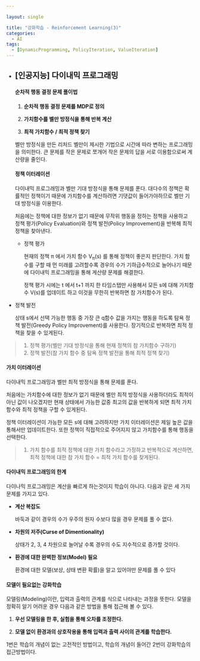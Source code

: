 ```yaml
---

layout: single

title: "강화학습 - Reinforcement Learning(3)"
categories:
  - AI
tags:
  - [DynamicProgramming, PolicyIteration, ValueIteration]
---
```


- ## [인공지능] 다이내믹 프로그래밍

   

  #### 순차적 행동 결정 문제 풀이법

  1. **순차적 행동 결정 문제를 MDP로 정의**

  2. **가치함수를 벨만 방정식을 통해 반복 계산**

  3. **최적 가치함수 / 최적 정책 찾기**

  

   벨만 방정식을 만든 리처드 벨만이 제시한 기법으로 시간에 따라 변하는 프로그래밍을 의미한다. 큰 문제를 작은 문제로 쪼개어 작은 문제의 답을 서로 이용함으로써 계산량을 줄인다.

  

  #### 정책 이터레이션

   다이내믹 프로그래밍과 벨만 기대 방정식을 통해 문제를 푼다. 대다수의 정책은 확률적인 정책이기 때문에 가치함수를 계산하려면 기댓값이 들어가야하므로 벨만 기대 방정식을 이용한다.

   처음에는 정책에 대한 정보가 없기 때문에 무작위 행동을 정하는 정책을 사용하고 정책 평가(Policy Evaluation)와 정책 발전(Policy Improvement)을 반복해 최적 정책을 찾아낸다.

  - 정책 평가
  
     현재의 정책 π 에서 가치 함수 V<sub>π</sub>(s) 를 통해 정책이 좋은지 판단한다. 가치 함수를 구할 때 먼 미래를 고려할수록 경우의 수가 기하급수적으로 늘어나기 때문에 다이내믹 프로그래밍을 통해 게산량 문제를 해결한다.
  
     정책 평가 시에는 t 에서 t+1 까지 한 타임스탭만 사용해서 모든 s에 대해 가치함수 V(s)를 업데이트 하고 이것을 무한히 반복하면 참 가치함수가 된다.
  
- 정책 발전
  
   상태 s에서 선택 가능한 행동 중 가장 큰 q함수 값을 가지는 행동을 하도록 탐욕 정책 발전(Greedy Policy Improvement)를 사용한다. 장기적으로 반복하면 최적 정책을 찾을 수 있게된다.

> 1. 정책 평가(벨만 기대 방정식을 통해 현재 정책의 참 가치함수 구하기) 
  > 2. 정책 발전(참 가치 함수 중 탐욕 정책 발전을 통해 최적 정책 찾기)

  

  #### 가치 이터레이션

다이내믹 프로그래밍과 벨만 최적 방정식을 통해 문제를 푼다.

   처음에는 가치함수에 대한 정보가 없기 때문에 벨만 최적 방정식을 사용하더라도 최적이 아닌 값이 나오겠지만 현재 상태에서 가능한 값중 최고의 값을 반복하게 되면 최적 가치함수와 최적 정책을 구할 수 있게된다.

   정책 이터레이션이 가능한 모든 s에 대해 고려하지만 가치 이터레이션은 제일 높은 값을 통해서만 업데이트한다. 또한 정책이 직접적으로 주어지지 않고 가치함수를 통해 행동을 선택한다.

  > 1. 가치 함수를 최적 정책에 대한 가치 함수라고 가정하고 반복적으로 계산하면, 최적 정책에 대한 참 가치 함수 = 최적 가치 함수를 찾게된다.

  

  #### 다이내믹 프로그래밍의 한계

   다이나믹 프로그래밍은 계산을 빠르게 하는것이지 학습이 아니다. 다음과 같은 세 가지 문제를 가지고 있다.

  - **계산 복잡도**
  
    바둑과 같이 경우의 수가 우주의 원자 수보다 많을 경우 문제를 풀 수 없다.
  
  - **차원의 저주(Curse of Dimentionality)**
  
    상태가 2, 3, 4 차원으로 늘어날 수록 경우의  수도 지수적으로 증가할 것이다.
  
  - **환경에 대한 완벽한 정보(Model) 필요**
  
    환경에 대한 모델(보상, 상태 변환 확률)을 알고 있어야만 문제를 풀 수 있다

  

  #### 모델이 필요없는 강화학습

   모델링(Modeling)이란, 입력과 출력의 관계를 식으로 나타내는 과정을 뜻한다. 모델을 정확히 알기 어려운 경우 다음과 같은 방법을 통해 접근해 볼 수 있다.

  

  1. **우선 모델링을 한 후, 실험을 통해 오차를 조정한다.**
  
  2. **모델 없이 환경과의 상호작용을 통해 입력과 출력 사이의 관계를 학습한다.**

  

   1번은 학습의 개념이 없는 고전적인 방법이고, 학습의 개념이 들어간 2번이 강화학습의 접근방법이다.
